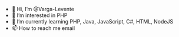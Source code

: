 - 👋 Hi, I’m @Varga-Levente
- 👀 I’m interested in PHP
- 🌱 I’m currently learning PHP, Java, JavaScript, C#, HTML, NodeJS
- 📫 How to reach me email

<!---
Varga-Levente/Varga-Levente is a ✨ special ✨ repository because its `README.md` (this file) appears on your GitHub profile.
You can click the Preview link to take a look at your changes.
--->
